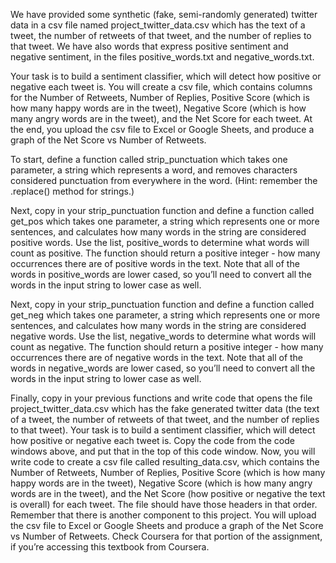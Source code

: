 We have provided some synthetic (fake, semi-randomly generated) twitter data in a csv file named project_twitter_data.csv which has the text of a tweet, the number of retweets of that tweet, and the number of replies to that tweet. We have also words that express positive sentiment and negative sentiment, in the files positive_words.txt and negative_words.txt.

Your task is to build a sentiment classifier, which will detect how positive or negative each tweet is. You will create a csv file, which contains columns for the Number of Retweets, Number of Replies, Positive Score (which is how many happy words are in the tweet), Negative Score (which is how many angry words are in the tweet), and the Net Score for each tweet. At the end, you upload the csv file to Excel or Google Sheets, and produce a graph of the Net Score vs Number of Retweets.

To start, define a function called strip_punctuation which takes one parameter, a string which represents a word, and removes characters considered punctuation from everywhere in the word. (Hint: remember the .replace() method for strings.)

Next, copy in your strip_punctuation function and define a function called get_pos which takes one parameter, a string which represents one or more sentences, and calculates how many words in the string are considered positive words. Use the list, positive_words to determine what words will count as positive. The function should return a positive integer - how many occurrences there are of positive words in the text. Note that all of the words in positive_words are lower cased, so you’ll need to convert all the words in the input string to lower case as well.

Next, copy in your strip_punctuation function and define a function called get_neg which takes one parameter, a string which represents one or more sentences, and calculates how many words in the string are considered negative words. Use the list, negative_words to determine what words will count as negative. The function should return a positive integer - how many occurrences there are of negative words in the text. Note that all of the words in negative_words are lower cased, so you’ll need to convert all the words in the input string to lower case as well.

Finally, copy in your previous functions and write code that opens the file project_twitter_data.csv which has the fake generated twitter data (the text of a tweet, the number of retweets of that tweet, and the number of replies to that tweet). Your task is to build a sentiment classifier, which will detect how positive or negative each tweet is. Copy the code from the code windows above, and put that in the top of this code window. Now, you will write code to create a csv file called resulting_data.csv, which contains the Number of Retweets, Number of Replies, Positive Score (which is how many happy words are in the tweet), Negative Score (which is how many angry words are in the tweet), and the Net Score (how positive or negative the text is overall) for each tweet. The file should have those headers in that order. Remember that there is another component to this project. You will upload the csv file to Excel or Google Sheets and produce a graph of the Net Score vs Number of Retweets. Check Coursera for that portion of the assignment, if you’re accessing this textbook from Coursera.

